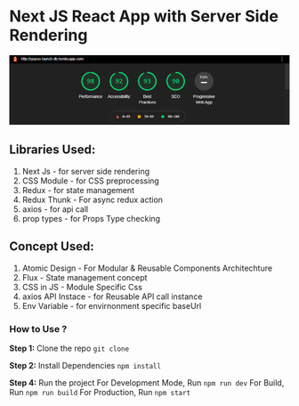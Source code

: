 # Next JS React App with Server Side Rendering

![](./public/performance-metric.png)

## Libraries Used:
1. Next Js - for  server side rendering
2. CSS Module - for CSS preprocessing
3. Redux - for state management
4. Redux Thunk - For async redux action
5. axios - for api call
6. prop types - for Props Type checking

## Concept Used:
1. Atomic Design - For Modular & Reusable Components Architechture
2. Flux - State management concept
3. CSS in JS - Module Specific Css 
4. axios API Instace - for Reusable API call instance
5. Env Variable - for envirnonment specific baseUrl


### How to Use ?

**Step 1:** Clone the repo
```git clone ```

**Step 2:** Install Dependencies
```npm install```

**Step 4:** Run the project
For Development Mode, Run ```npm run dev```
For Build, Run ```npm run build```
For Production, Run ```npm start```
